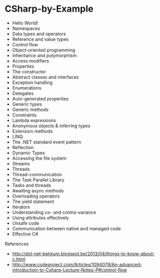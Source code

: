 # CSharp-by-Example
- Hello World!
- Namespaces
- Data types and operators
- Reference and value types
- Control flow
- Object-oriented programming
- Inheritance and polymorphism
- Access modifiers
- Properties
- The constructor
- Abstract classes and interfaces
- Exception handling
- Enumerations
- Delegates
- Auto-generated properties
- Generic types
- Generic methods
- Constraints
- Lambda expressions
- Anonymous objects & inferring types
- Extension methods
- LINQ
- The .NET standard event pattern
- Reflection
- Dynamic Types
- Accessing the file system
- Streams
- Threads
- Thread-communication
- The Task Parallel Library
- Tasks and threads
- Awaiting async methods
- Overloading operators
- The yield statement
- Iterators
- Understanding co- and contra-variance
- Using attributes effectively
- Unsafe code
- Communication between native and managed code
- Effective C#

References
- http://dot-net-belgium.blogspot.be/2013/04/things-to-know-about-c.html
- http://www.codeproject.com/Articles/1094079/An-advanced-introduction-to-Csharp-Lecture-Notes-P#control-flow
